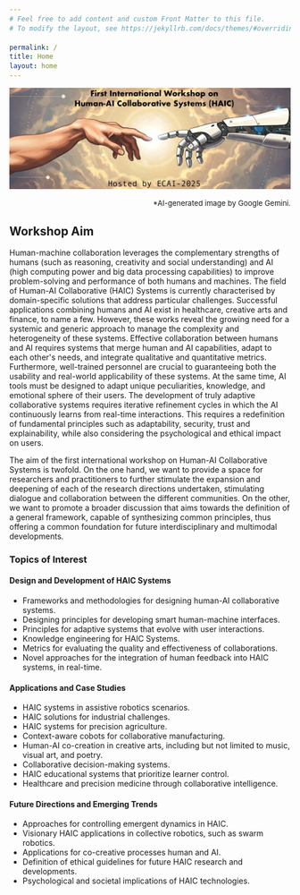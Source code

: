 ```yaml
---
# Feel free to add content and custom Front Matter to this file.
# To modify the layout, see https://jekyllrb.com/docs/themes/#overriding-theme-defaults

permalink: /
title: Home
layout: home
---
```


![](assets/img/banner2-gemini.jpg)
<p style="text-align: right; font-size: small;">*AI-generated image by Google Gemini.</p>


## Workshop Aim
Human-machine collaboration leverages the complementary strengths of humans (such as reasoning, creativity and social understanding) and AI (high computing power and big data processing capabilities) to improve problem-solving and performance of both humans and machines. The field of Human-AI Collaborative (HAIC) Systems is currently characterised by domain-specific solutions that address particular challenges. Successful applications combining humans and AI exist in healthcare, creative arts and finance, to name a few.
However, these works reveal the growing need for a systemic and generic approach to manage the complexity and heterogeneity of these systems. Effective collaboration between humans and AI requires systems that merge human and AI capabilities, adapt to each other's needs, and integrate qualitative and quantitative metrics. Furthermore, well-trained personnel are crucial to guaranteeing both the usability and real-world applicability of these systems. At the same time, AI tools must be designed to adapt unique peculiarities, knowledge, and emotional sphere of their users. The development of truly adaptive collaborative systems requires iterative refinement cycles in which the AI continuously learns from real-time interactions. This requires a redefinition of fundamental principles such as adaptability, security, trust and explainability, while also considering the psychological and ethical impact on users.

The aim of the first international workshop on Human-AI Collaborative Systems is twofold. On the one hand, we want to provide a space for researchers and practitioners to further stimulate the expansion and deepening of each of the research directions undertaken, stimulating dialogue and collaboration between the different communities. On the other, we want to promote a broader discussion that aims towards the definition of a general framework, capable of synthesizing common principles, thus offering a common foundation for future interdisciplinary and multimodal developments.

### Topics of Interest

#### Design and Development of HAIC Systems
- Frameworks and methodologies for designing human-AI collaborative systems.
- Designing principles for developing smart human-machine interfaces.
- Principles for adaptive systems that evolve with user interactions.
- Knowledge engineering for HAIC Systems.
- Metrics for evaluating the quality and effectiveness of collaborations.
- Novel approaches for the integration of human feedback into HAIC systems, in real-time.

#### Applications and Case Studies
- HAIC systems in assistive robotics scenarios.
- HAIC solutions for industrial challenges.
- HAIC systems for precision agriculture.
- Context-aware cobots for collaborative manufacturing.
- Human-AI co-creation in creative arts, including but not limited to music, visual art, and poetry.
- Collaborative decision-making systems.
- HAIC educational systems that prioritize learner control.
- Healthcare and precision medicine through collaborative intelligence.

#### Future Directions and Emerging Trends
- Approaches for controlling emergent dynamics in HAIC.
- Visionary HAIC applications in collective robotics, such as swarm robotics.
- Applications for co-creative processes human and AI.
- Definition of ethical guidelines for future HAIC research and developments.
- Psychological and societal implications of HAIC technologies.
